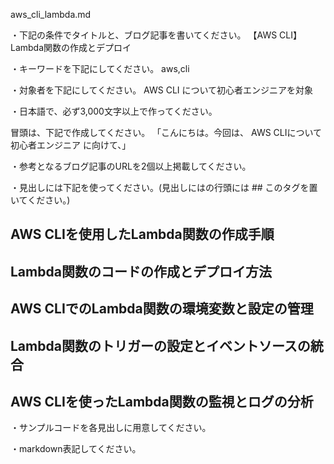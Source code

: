 aws_cli_lambda.md

・下記の条件でタイトルと、ブログ記事を書いてください。
【AWS CLI】Lambda関数の作成とデプロイ

・キーワードを下記にしてください。
aws,cli

・対象者を下記にしてください。
  AWS CLI について初心者エンジニアを対象


・日本語で、必ず3,000文字以上で作ってください。

冒頭は、下記で作成してください。
「こんにちは。今回は、
AWS CLIについて初心者エンジニア
に向けて、」

・参考となるブログ記事のURLを2個以上掲載してください。

・見出しには下記を使ってください。(見出しにはの行頭には ## このタグを置いてください。)
## AWS CLIを使用したLambda関数の作成手順
## Lambda関数のコードの作成とデプロイ方法
## AWS CLIでのLambda関数の環境変数と設定の管理
## Lambda関数のトリガーの設定とイベントソースの統合
## AWS CLIを使ったLambda関数の監視とログの分析

・サンプルコードを各見出しに用意してください。

・markdown表記してください。

